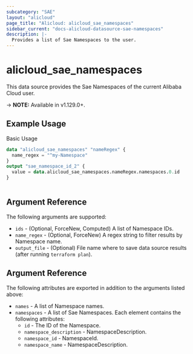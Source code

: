 ```yaml
---
subcategory: "SAE"
layout: "alicloud"
page_title: "Alicloud: alicloud_sae_namespaces"
sidebar_current: "docs-alicloud-datasource-sae-namespaces"
description: |-
  Provides a list of Sae Namespaces to the user.
---
```


# alicloud\_sae\_namespaces

This data source provides the Sae Namespaces of the current Alibaba Cloud user.

-> **NOTE:** Available in v1.129.0+.

## Example Usage

Basic Usage

```terraform
data "alicloud_sae_namespaces" "nameRegex" {
  name_regex = "^my-Namespace"
}
output "sae_namespace_id_2" {
  value = data.alicloud_sae_namespaces.nameRegex.namespaces.0.id
}
            
```

## Argument Reference

The following arguments are supported:

* `ids` - (Optional, ForceNew, Computed)  A list of Namespace IDs.
* `name_regex` - (Optional, ForceNew) A regex string to filter results by Namespace name.
* `output_file` - (Optional) File name where to save data source results (after running `terraform plan`).

## Argument Reference

The following attributes are exported in addition to the arguments listed above:

* `names` - A list of Namespace names.
* `namespaces` - A list of Sae Namespaces. Each element contains the following attributes:
	* `id` - The ID of the Namespace.
	* `namespace_description` - NamespaceDescription.
	* `namespace_id` - NamespaceId.
	* `namespace_name` - NamespaceDescription.
